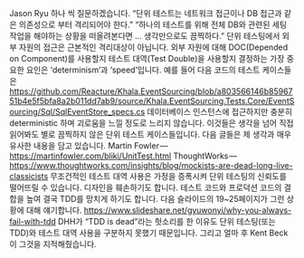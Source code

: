 Jason Ryu 하나 씩 질문하겠습니다.
“단위 테스트는 네트워크 접근이나 DB 접근과 같은 의존성으로 부터 격리되어야 한다.”
“하나의 테스트를 위해 전체 DB와 관련된 세팅 작업을 해야하는 상황을 떠올려본다면 … 생각만으로도 끔찍하다.”
단위 테스팅에서 외부 자원의 접근은 근본적인 격리대상이 아닙니다. 외부 자원에 대해 DOC(Depended on Component)를 사용할지 테스트 대역(Test Double)을 사용할지 결정하는 가장 중요한 요인은 ‘determinism’과 ‘speed’입니다.
예를 들어 다음 코드의 테스트 케이스들은
https://github.com/Reacture/Khala.EventSourcing/blob/a803566146b8596751b4e5f5bfa8a2b011dd7ab9/source/Khala.EventSourcing.Tests.Core/EventSourcing/Sql/SqlEventStore_specs.cs
데이터베이스 인스턴스에 접근하지만 충분히 deterministic 하며 괴로움을 느낄 정도로 느리지 않습니다. 이것들은 생각을 넘어 직접 읽어봐도 별로 끔찍하지 않은 단위 테스트 케이스들입니다.
다음 글들은 제 생각과 매우 유사한 내용을 담고 있습니다.
Martin Fowler — https://martinfowler.com/bliki/UnitTest.html
ThoughtWorks — https://www.thoughtworks.com/insights/blog/mockists-are-dead-long-live-classicists
무조건적인 테스트 대역 사용은 가정을 증폭시켜 단위 테스팅의 신뢰도를 떨어뜨릴 수 있습니다. 디자인을 훼손하기도 합니다. 테스트 코드와 프로덕션 코드의 결합을 높여 결국 TDD를 망치게 하기도 합니다. 다음 슬라이드의 19~25페이지가 그런 상황에 대해 얘기합니다.
https://www.slideshare.net/gyuwonyi/why-you-always-fail-with-tdd
DHH가 “TDD is dead”라는 헛소리를 한 이유도 단위 테스팅(또는 TDD)와 테스트 대역 사용을 구분하지 못했기 때문입니다. 그리고 얼마 후 Kent Beck이 그것을 지적해줬습니다.
